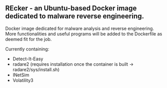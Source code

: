 ## REcker - an Ubuntu-based Docker image dedicated to malware reverse engineering.

Docker image dedicated for malware analysis and reverse engineering. More functionalities and useful programs will be added to the Dockerfile as deemed fit for the job.

Currently containing:
- Detect-It-Easy
- radare2 (requires installation once the container is built -> radare2/sys/install.sh)
- INetSim
- Volatility3
